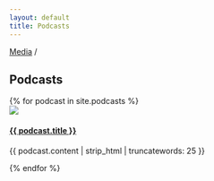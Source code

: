 ```yaml
---
layout: default
title: Podcasts
---
```


<div class="container media-podcast">
  <p class="breadcrumb flush-bottom hard"><a href="{{ site.url }}">Media</a> /</p>
    <h2 class="section-header landing-header flush-top">Podcasts</h2>
    <div data-card-deck class="card-deck">
      <div class="cards-2x">
        <div class="row">
        {% for podcast in site.podcasts %}
          <div class="card">
            <a href="{{ podcast.url }}">
              <img src="{{ podcast.image | imgix: site.imgix }}">
            </a>
            <div class="card-block hard-bottom">
              <a href="{{ podcast.url }}">
                <h4 class="card-title card-title--overlap text-uppercase">{{ podcast.title }}</h4>
              </a>
              <p>{{ podcast.content | strip_html | truncatewords: 25 }}</p>
            </div>
          </div>
        {% endfor %}
        </div>
      </div>
    </div>
  </div>